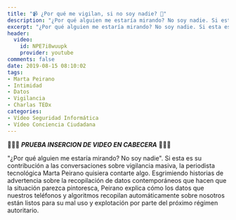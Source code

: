 ```yaml
---
title: "📹 ¿Por qué me vigilan, si no soy nadie? 🔐"
description: "¿Por qué alguien me estaría mirando? No soy nadie. Si esta es su contribución a las conversaciones sobre vigilancia masiva, la periodista tecnológica Marta Peirano.."
excerpt: "¿Por qué alguien me estaría mirando? No soy nadie. Si esta es su contribución a las conversaciones sobre vigilancia masiva, la periodista tecnológica Marta Peirano.."
header:
  video:
    id: NPE7i8wuupk
    provider: youtube
comments: false
date: 2019-08-15 08:10:02
tags:
- Marta Peirano
- Intimidad
- Datos
- Vigilancia
- Charlas TEDx
categories:
- Vídeo Seguridad Informática
- Vídeo Conciencia Ciudadana
---
```


👷‍♀️🚧 ***PRUEBA INSERCION DE VIDEO EN CABECERA*** 🚧👷‍♀️

"¿Por qué alguien me estaría mirando? No soy nadie". Si esta es su contribución a las conversaciones sobre vigilancia masiva, la periodista tecnológica Marta Peirano quisiera contarte algo. Esgrimiendo historias de advertencia sobre la recopilación de datos contemporáneos que hacen que la situación parezca pintoresca, Peirano explica cómo los datos que nuestros teléfonos y algoritmos recopilan automáticamente sobre nosotros están listos para su mal uso y explotación por parte del próximo régimen autoritario.